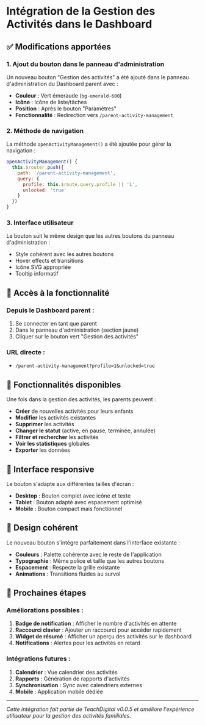 # Intégration de la Gestion des Activités dans le Dashboard

## ✅ Modifications apportées

### 1. **Ajout du bouton dans le panneau d'administration**

Un nouveau bouton "Gestion des activités" a été ajouté dans le panneau d'administration du Dashboard parent avec :

- **Couleur** : Vert émeraude (`bg-emerald-600`)
- **Icône** : Icône de liste/tâches
- **Position** : Après le bouton "Paramètres"
- **Fonctionnalité** : Redirection vers `/parent-activity-management`

### 2. **Méthode de navigation**

La méthode `openActivityManagement()` a été ajoutée pour gérer la navigation :

```javascript
openActivityManagement() {
  this.$router.push({ 
    path: '/parent-activity-management', 
    query: { 
      profile: this.$route.query.profile || '1',
      unlocked: 'true'
    } 
  })
}
```

### 3. **Interface utilisateur**

Le bouton suit le même design que les autres boutons du panneau d'administration :
- Style cohérent avec les autres boutons
- Hover effects et transitions
- Icône SVG appropriée
- Tooltip informatif

## 🎯 Accès à la fonctionnalité

### Depuis le Dashboard parent :
1. Se connecter en tant que parent
2. Dans le panneau d'administration (section jaune)
3. Cliquer sur le bouton vert "Gestion des activités"

### URL directe :
- `/parent-activity-management?profile=1&unlocked=true`

## 🔧 Fonctionnalités disponibles

Une fois dans la gestion des activités, les parents peuvent :

- **Créer** de nouvelles activités pour leurs enfants
- **Modifier** les activités existantes
- **Supprimer** les activités
- **Changer le statut** (active, en pause, terminée, annulée)
- **Filtrer et rechercher** les activités
- **Voir les statistiques** globales
- **Exporter** les données

## 📱 Interface responsive

Le bouton s'adapte aux différentes tailles d'écran :
- **Desktop** : Bouton complet avec icône et texte
- **Tablet** : Bouton adapté avec espacement optimisé
- **Mobile** : Bouton compact mais fonctionnel

## 🎨 Design cohérent

Le nouveau bouton s'intègre parfaitement dans l'interface existante :
- **Couleurs** : Palette cohérente avec le reste de l'application
- **Typographie** : Même police et taille que les autres boutons
- **Espacement** : Respecte la grille existante
- **Animations** : Transitions fluides au survol

## 🚀 Prochaines étapes

### Améliorations possibles :
1. **Badge de notification** : Afficher le nombre d'activités en attente
2. **Raccourci clavier** : Ajouter un raccourci pour accéder rapidement
3. **Widget de résumé** : Afficher un aperçu des activités sur le dashboard
4. **Notifications** : Alertes pour les activités en retard

### Intégrations futures :
1. **Calendrier** : Vue calendrier des activités
2. **Rapports** : Génération de rapports d'activités
3. **Synchronisation** : Sync avec calendriers externes
4. **Mobile** : Application mobile dédiée

---

*Cette intégration fait partie de TeachDigital v0.0.5 et améliore l'expérience utilisateur pour la gestion des activités familiales.*
